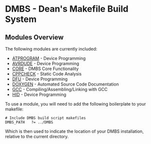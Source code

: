 DMBS - Dean's Makefile Build System
===================================


Modules Overview
---------------

The following modules are currently included:

 - [ATPROGRAM](atprogram.md) - Device Programming
 - [AVRDUDE](avrdude.md) - Device Programming
 - [CORE](core.md) - DMBS Core Functionality
 - [CPPCHECK](cppcheck.md) - Static Code Analysis
 - [DFU](dfu.md) - Device Programming
 - [DOXYGEN](doxygen.md) - Automated Source Code Documentation
 - [GCC](gcc.md) - Compiling/Assembling/Linking with GCC
 - [HID](hid.md) - Device Programming

To use a module, you will need to add the following boilerplate to your
makefile:

    # Include DMBS build script makefiles
    DMBS_PATH   ?= ../DMBS

Which is then used to indicate the location of your DMBS installation, relative
to the current directory.
